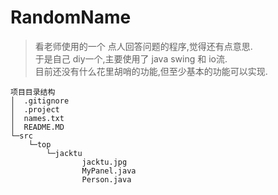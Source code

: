 # RandomName
>看老师使用的一个 点人回答问题的程序,觉得还有点意思.<br/>
于是自己 diy一个,主要使用了 java swing 和 io流.<br/>
目前还没有什么花里胡哨的功能,但至少基本的功能可以实现.

```
项目目录结构
│  .gitignore
│  .project
│  names.txt
│  README.MD 
└─src
    └─top
        └─jacktu
                jacktu.jpg
                MyPanel.java
                Person.java

```


